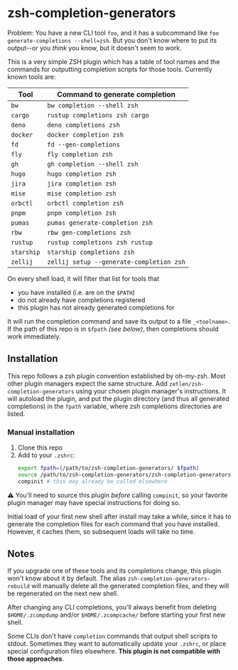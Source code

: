 # zsh-completion-generators

Problem: You have a new CLI tool `foo`, and it has a subcommand like `foo generate-completions --shell=zsh`. But you don't know where to put its output--or you _think_ you know, but it doesn't seem to work.

This is a very simple ZSH plugin which has a table of tool names and the commands for outputting completion scripts for those tools. Currently known tools are:

<!-- inject-markdown start -->
| Tool | Command to generate completion |
| --- | --- |
| `bw` | `bw completion --shell zsh` |
| `cargo` | `rustup completions zsh cargo` |
| `deno` | `deno completions zsh` |
| `docker` | `docker completion zsh` |
| `fd` | `fd --gen-completions` |
| `fly` | `fly completion zsh` |
| `gh` | `gh completion --shell zsh` |
| `hugo` | `hugo completion zsh` |
| `jira` | `jira completion zsh` |
| `mise` | `mise completion zsh` |
| `orbctl` | `orbctl completion zsh` |
| `pnpm` | `pnpm completion zsh` |
| `pumas` | `pumas generate-completion zsh` |
| `rbw` | `rbw gen-completions zsh` |
| `rustup` | `rustup completions zsh rustup` |
| `starship` | `starship completions zsh` |
| `zellij` | `zellij setup --generate-completion zsh` |
<!-- inject-markdown end -->

On every shell load, it will filter that list for tools that
- you have installed (i.e. are on the `$PATH`)
- do not already have completions registered
- this plugin has not already generated completions for

It will run the completion command and save its output to a file `_<toolname>`. If the path of this repo is in `$fpath` _(see below)_, then completions should work immediately.

## Installation

This repo follows a zsh plugin convention established by oh-my-zsh. Most other plugin managers expect the same structure. Add `zetlen/zsh-completion-generators` using your chosen plugin manager's instructions. It will autoload the plugin, and put the plugin directory (and thus all generated completions) in the `fpath` variable, where zsh completions directories are listed.

### Manual installation

1. Clone this repo
2. Add to your `.zshrc`:
   ```sh
   export fpath=(/path/to/zsh-completion-generators/ $fpath)
   source /path/to/zsh-completion-generators/zsh-completion-generators.plugin.zsh
   compinit # this may already be called elsewhere
   ```

:warning: You'll need to source this plugin _before_ calling `compinit`, so your favorite plugin manager may have special instructions for doing so.

Initial load of your first new shell after install may take a while, since it has to generate the completion files for each command that you have installed. However, it caches them, so subsequent loads will take no time.

## Notes

If you upgrade one of these tools and its completions change, this plugin won't know about it by default. The alias `zsh-completion-generators-rebuild` will manually delete all the generated completion files, and they will be regenerated on the next new shell.

After changing any CLI completions, you'll always benefit from deleting `$HOME/.zcompdump` and/or `$HOME/.zcompcache/` before starting your first new shell.

Some CLIs don't have `completion` commands that output shell scripts to stdout. Sometimes they want to automatically update your `.zshrc`, or place special configuration files elsewhere. **This plugin is not compatible with those approaches**.

